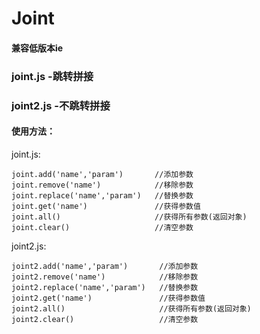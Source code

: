 # Joint

#### 兼容低版本ie
### joint.js -跳转拼接
### joint2.js -不跳转拼接



#### 使用方法：
joint.js:
```
joint.add('name','param')       //添加参数
joint.remove('name')            //移除参数
joint.replace('name','param')   //替换参数
joint.get('name')               //获得参数值
joint.all()                     //获得所有参数(返回对象)
joint.clear()                   //清空参数
```
joint2.js:
```
joint2.add('name','param')       //添加参数
joint2.remove('name')            //移除参数
joint2.replace('name','param')   //替换参数
joint2.get('name')               //获得参数值
joint2.all()                     //获得所有参数(返回对象)
joint2.clear()                   //清空参数
```
